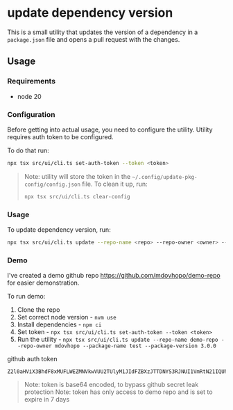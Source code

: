 # update dependency version

This is a small utility that updates the version of a dependency in a `package.json` file and opens a pull request with the changes.

## Usage

### Requirements
- node 20

### Configuration
Before getting into actual usage, you need to configure the utility. Utility requires auth token to be configured. 

To do that run:
```bash
npx tsx src/ui/cli.ts set-auth-token --token <token>
```

> Note: utility will store the token in the `~/.config/update-pkg-config/config.json` file. To clean it up, run:
> ```bash
> npx tsx src/ui/cli.ts clear-config
> ```

### Usage

To update dependency version, run:
```bash
npx tsx src/ui/cli.ts update --repo-name <repo> --repo-owner <owner> --package-name <name> --package-version <version>
```


### Demo

I've created a demo github repo https://github.com/mdovhopo/demo-repo for easier demonstration.

To run demo:
1. Clone the repo
2. Set correct node version - `nvm use`
3. Install dependencies - `npm ci`
4. Set token - `npx tsx src/ui/cli.ts set-auth-token --token <token>`
5. Run the utility - `npx tsx src/ui/cli.ts update --repo-name demo-repo --repo-owner mdovhopo --package-name test --package-version 3.0.0`

github auth token
```
Z2l0aHViX3BhdF8xMUFLWEZMNVkwVUU2TUlyM1JIdFZBXzJTTDNYS3RJNUI1VmRtN21IQUhIRnJTdG1NZ004emdQQXl5R2FOQ2dlR2lLNVlVVE43VUZKUVEzWFlCCg==
```
> Note: token is base64 encoded, to bypass github secret leak protection
> Note: token has only access to demo repo and is set to expire in 7 days

